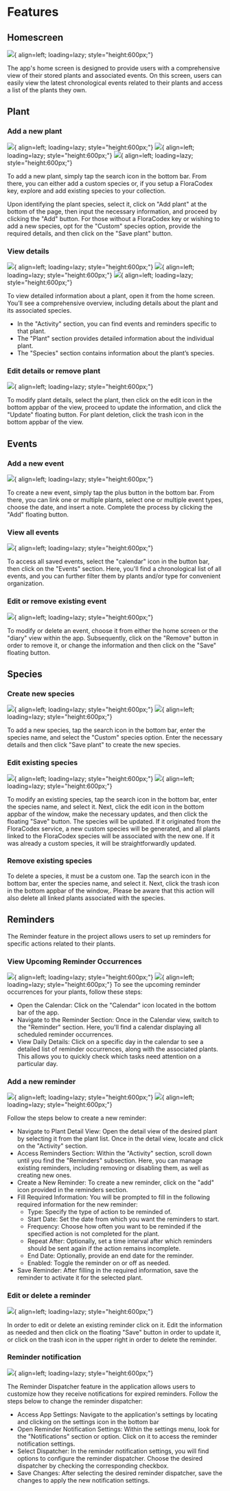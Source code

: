 # Features

## Homescreen
![](assets/homescreen.png){ align=left; loading=lazy; style="height:600px;"}

The app's home screen is designed to provide users with a comprehensive view of their stored plants and associated events. On this screen, users can easily view the latest chronological events related to their plants and access a list of the plants they own.

## Plant
### Add a new plant
![](assets/search.png){ align=left; loading=lazy; style="height:600px;"}
![](assets/species.png){ align=left; loading=lazy; style="height:600px;"}
![](assets/add-plant.png){ align=left; loading=lazy; style="height:600px;"}

To add a new plant, simply tap the search icon in the bottom bar. From there, you can either add a custom species or, if you setup a FloraCodex key, explore and add existing species to your collection.

Upon identifying the plant species, select it, click on "Add plant" at the bottom of the page, then input the necessary information, and proceed by clicking the "Add" button. For those without a FloraCodex key or wishing to add a new species, opt for the "Custom" species option, provide the required details, and then click on the "Save plant" button.

### View details
![](assets/plant-details-1.png){ align=left; loading=lazy; style="height:600px;"}
![](assets/plant-details-2.png){ align=left; loading=lazy; style="height:600px;"}
![](assets/plant-details-3.png){ align=left; loading=lazy; style="height:600px;"}

To view detailed information about a plant, open it from the home screen. You’ll see a comprehensive overview, including details about the plant and its associated species.

* In the "Activity" section, you can find events and reminders specific to that plant.
* The "Plant" section provides detailed information about the individual plant.
* The "Species" section contains information about the plant’s species.

### Edit details or remove plant
![](assets/edit-plant.png){ align=left; loading=lazy; style="height:600px;"}

To modify plant details, select the plant, then click on the edit icon in the bottom appbar of the view, proceed to update the information, and click the "Update" floating button. For plant deletion, click the trash icon in the bottom appbar of the view.

## Events
### Add a new event
![](assets/add-event.png){ align=left; loading=lazy; style="height:600px;"}

To create a new event, simply tap the plus button in the bottom bar. From there, you can link one or multiple plants, select one or multiple event types, choose the date, and insert a note. Complete the process by clicking the "Add" floating button.

### View all events
![](assets/events.png){ align=left; loading=lazy; style="height:600px;"}

To access all saved events, select the "calendar" icon in the button bar, then click on the "Events" section. Here, you'll find a chronological list of all events, and you can further filter them by plants and/or type for convenient organization.

### Edit or remove existing event
![](assets/edit-event.png){ align=left; loading=lazy; style="height:600px;"}

To modify or delete an event, choose it from either the home screen or the "diary" view within the app. Subsequently, click on the "Remove" button in order to remove it, or change the information and then click on the "Save" floating button.

## Species
### Create new species
![](assets/add-custom-1.png){ align=left; loading=lazy; style="height:600px;"}
![](assets/add-custom-2.png){ align=left; loading=lazy; style="height:600px;"}

To add a new species, tap the search icon in the bottom bar, enter the species name, and select the "Custom" species option. Enter the necessary details and then click "Save plant" to create the new species.

### Edit existing species
![](assets/species.png){ align=left; loading=lazy; style="height:600px;"}
![](assets/edit-species.png){ align=left; loading=lazy; style="height:600px;"}

To modify an existing species, tap the search icon in the bottom bar, enter the species name, and select it. Next, click the edit icon in the bottom appbar of the window, make the necessary updates, and then click the floating "Save" button. The species will be updated. If it originated from the FloraCodex service, a new custom species will be generated, and all plants linked to the FloraCodex species will be associated with the new one. If it was already a custom species, it will be straightforwardly updated.

### Remove existing species
To delete a species, it must be a custom one. Tap the search icon in the bottom bar, enter the species name, and select it. Next, click the trash icon in the bottom appbar of the window,. Please be aware that this action will also delete all linked plants associated with the species.

## Reminders
The Reminder feature in the project allows users to set up reminders for specific actions related to their plants.

### View Upcoming Reminder Occurrences
![](assets/reminder-1.png){ align=left; loading=lazy; style="height:600px;"}
![](assets/reminder-2.png){ align=left; loading=lazy; style="height:600px;"}
To see the upcoming reminder occurrences for your plants, follow these steps:

* Open the Calendar: Click on the "Calendar" icon located in the bottom bar of the app.
* Navigate to the Reminder Section: Once in the Calendar view, switch to the "Reminder" section. Here, you'll find a calendar displaying all scheduled reminder occurrences.
* View Daily Details: Click on a specific day in the calendar to see a detailed list of reminder occurrences, along with the associated plants. This allows you to quickly check which tasks need attention on a particular day.

### Add a new reminder
![](assets/plant-details-1.png){ align=left; loading=lazy; style="height:600px;"}
![](assets/add-reminder.png){ align=left; loading=lazy; style="height:600px;"}

Follow the steps below to create a new reminder:

* Navigate to Plant Detail View: Open the detail view of the desired plant by selecting it from the plant list. Once in the detail view, locate and click on the "Activity" section.
* Access Reminders Section: Within the "Activity" section, scroll down until you find the "Reminders" subsection. Here, you can manage existing reminders, including removing or disabling them, as well as creating new ones.
* Create a New Reminder: To create a new reminder, click on the "add" icon provided in the reminders section.
* Fill Required Information: You will be prompted to fill in the following required information for the new reminder:
    * Type: Specify the type of action to be reminded of.
    * Start Date: Set the date from which you want the reminders to start.
    * Frequency: Choose how often you want to be reminded if the specified action is not completed for the plant.
    * Repeat After: Optionally, set a time interval after which reminders should be sent again if the action remains incomplete.
    * End Date: Optionally, provide an end date for the reminder.
    * Enabled: Toggle the reminder on or off as needed.
* Save Reminder: After filling in the required information, save the reminder to activate it for the selected plant.

### Edit or delete a reminder
![](assets/edit-reminder.png){ align=left; loading=lazy; style="height:600px;"}

In order to edit or delete an existing reminder click on it.
Edit the information as needed and then click on the floating "Save" button in order to update it, or click on the trash icon in the upper right in order to delete the reminder.

### Reminder notification
![](assets/settings.png){ align=left; loading=lazy; style="height:600px;"}

The Reminder Dispatcher feature in the application allows users to customize how they receive notifications for expired reminders. Follow the steps below to change the reminder dispatcher:

* Access App Settings: Navigate to the application's settings by locating and clicking on the settings icon in the bottom bar
* Open Reminder Notification Settings: Within the settings menu, look for the "Notifications" section or option. Click on it to access the reminder notification settings.
* Select Dispatcher: In the reminder notification settings, you will find options to configure the reminder dispatcher. Choose the desired dispatcher by checking the corresponding checkbox.
* Save Changes: After selecting the desired reminder dispatcher, save the changes to apply the new notification settings.
